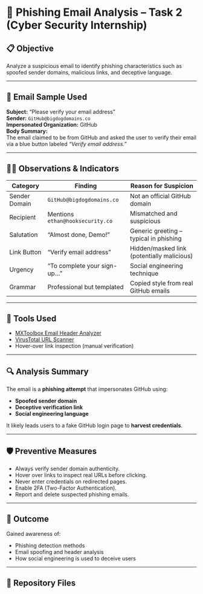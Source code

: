 # 🧠 Phishing Email Analysis – Task 2 (Cyber Security Internship)

## 📋 Objective
Analyze a suspicious email to identify phishing characteristics such as spoofed sender domains, malicious links, and deceptive language.

---

## 📧 Email Sample Used
**Subject:** “Please verify your email address”  
**Sender:** `GitHub@bigdogdomains.co`  
**Impersonated Organization:** GitHub  
**Body Summary:**  
The email claimed to be from GitHub and asked the user to verify their email via a blue button labeled *“Verify email address.”*

---

## 🕵️‍♂️ Observations & Indicators

| Category | Finding | Reason for Suspicion |
|-----------|----------|----------------------|
| Sender Domain | `GitHub@bigdogdomains.co` | Not an official GitHub domain |
| Recipient | Mentions `ethan@hooksecurity.co` | Mismatched and suspicious |
| Salutation | “Almost done, Demo!” | Generic greeting – typical in phishing |
| Link Button | “Verify email address” | Hidden/masked link (potentially malicious) |
| Urgency | “To complete your sign-up…” | Social engineering technique |
| Grammar | Professional but templated | Copied style from real GitHub emails |

---

## 🧰 Tools Used
- [MXToolbox Email Header Analyzer](https://mxtoolbox.com/EmailHeaders.aspx)
- [VirusTotal URL Scanner](https://www.virustotal.com)
- Hover-over link inspection (manual verification)

---

## 🔍 Analysis Summary
The email is a **phishing attempt** that impersonates GitHub using:
- **Spoofed sender domain**
- **Deceptive verification link**
- **Social engineering language**

It likely leads users to a fake GitHub login page to **harvest credentials**.

---

## 🛡️ Preventive Measures
- Always verify sender domain authenticity.
- Hover over links to inspect real URLs before clicking.
- Never enter credentials on redirected pages.
- Enable 2FA (Two-Factor Authentication).
- Report and delete suspected phishing emails.

---

## 🧾 Outcome
Gained awareness of:
- Phishing detection methods  
- Email spoofing and header analysis  
- How social engineering is used to deceive users  

---

## 📁 Repository Files
